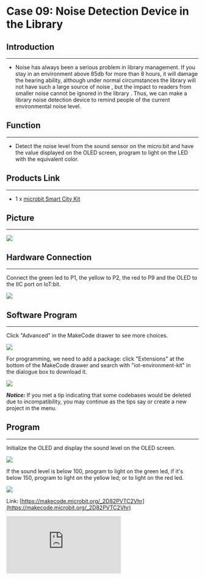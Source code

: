 ﻿# Case 09: Noise Detection Device in the Library


##  Introduction
---

- Noise has always been a serious problem in library management. If you stay in an environment above 85db for more than 8 hours, it will damage the hearing ability, although under normal circumstances the library will not have such a large source of noise , but the impact to readers from smaller noise cannot be ignored in the library . Thus, we can make a library noise detection device to remind people of the current environmental noise level.


##  Function
---

- Detect the noise level from the sound sensor on the micro:bit and have the value displayed on the OLED screen, program to light on the LED with the equivalent color.

## Products Link
---
- 1 x [microbit Smart City Kit](https://shop.elecfreaks.com/products/elecfreaks-micro-bit-smart-city-kit-without-micro-bit-board?_pos=1&_sid=ce30b50b6&_ss=r)

## Picture
---
![](https://wiki-media-ef.oss-cn-hongkong.aliyuncs.com/docs/microbit/wisdom-life/microbit-smart-city-kit/images/microbit-Smart-City-Kit-case-01-02.png)

## Hardware Connection
---

Connect the green led to P1, the yellow to P2, the red to P9 and the OLED to the IIC  port on IoT:bit.

![](https://wiki-media-ef.oss-cn-hongkong.aliyuncs.com/docs/microbit/wisdom-life/microbit-smart-city-kit/images/microbit-Smart-City-Kit-case-04-03.png)

## Software Program

---

Click "Advanced" in the MakeCode drawer to see more choices.

![](https://wiki-media-ef.oss-cn-hongkong.aliyuncs.com/docs/microbit/wisdom-life/microbit-smart-city-kit/images/microbit-Smart-City-Kit-case-01-04.png)

For programming, we need to add a package: click "Extensions" at the bottom of the MakeCode drawer and search with "iot-environment-kit" in the dialogue box to download it.

![](https://wiki-media-ef.oss-cn-hongkong.aliyuncs.com/docs/microbit/wisdom-life/microbit-smart-city-kit/images/microbit-Smart-City-Kit-case-01-05.png)



***Notice:*** If you met a tip indicating that some codebases would be deleted due to incompatibility, you may continue as the tips say or create a new project in the menu.

## Program

---

Initialize the OLED and display the sound level on the OLED screen.

![](https://wiki-media-ef.oss-cn-hongkong.aliyuncs.com/docs/microbit/wisdom-life/microbit-smart-city-kit/images/microbit-Smart-City-Kit-case-09-07.png)

If the sound level is below 100, program to light on the green led, if it's below 150, program to light on the yellow led; or to light on the red led.

![](https://wiki-media-ef.oss-cn-hongkong.aliyuncs.com/docs/microbit/wisdom-life/microbit-smart-city-kit/images/microbit-Smart-City-Kit-case-09-08.png)


Link: [https://makecode.microbit.org/_2D82PVTC2Vhr](https://makecode.microbit.org/_2D82PVTC2Vhr)

<div
    style={{
        position: 'relative',
        paddingBottom: '60%',
        overflow: 'hidden',
    }}
>
    <iframe
        src="https://makecode.microbit.org/_2D82PVTC2Vhr"
        frameborder="0"
        sandbox="allow-popups allow-forms allow-scripts allow-same-origin"
        style={{
            position: 'absolute',
            width: '100%',
            height: '100%',
        }}
    />
</div>


## Result
---
- Different LEDs are lightened in accordance with the equivalent sound level.
